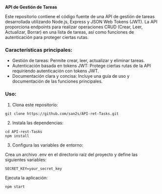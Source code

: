 **API de Gestión de Tareas**

Este repositorio contiene el código fuente de una API de gestión de tareas desarrollada utilizando Node.js, Express y JSON Web Tokens (JWT). La API proporciona endpoints para realizar operaciones CRUD (Crear, Leer, Actualizar, Borrar) en una lista de tareas, así como funciones de autenticación para proteger ciertas rutas.

### Características principales:

- Gestión de tareas: Permite crear, leer, actualizar y eliminar tareas.
- Autenticación basada en tokens JWT: Protege ciertas rutas de la API requiriendo autenticación con tokens JWT.
- Documentación clara y concisa: Incluye una guía de uso y documentación de las funciones principales.

### Uso:

1. Clona este repositorio:

```
git clone https://github.com/san2s/API-ret-Tasks.git 
```
2. Instala las dependencias:
```
cd API-rest-Tasks
npm install
```
3. Configura las variables de entorno:

Crea un archivo .env en el directorio raíz del proyecto y define las siguientes variables:
```
SECRET_KEY=your_secret_key
```
Ejecuta la aplicación:
```
npm start
